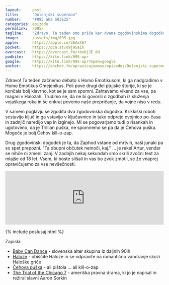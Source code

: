 ```yaml
---
layout: 	post
title:  	"Dolenjski superman"
number: 	"#095 aka S03E25"
categories:	epizode
permalink:	/095/
tagline: 	"Zdravo. Ta teden smo priča kar dvema zgodovinskima dogodkoma in nekaj štorijam iz daljnih časov. Nobena vojna ni dobra."
image:		/assets/img/095.jpg
apple:		https://apple.co/36AxX67
pocket:		https://pca.st/o9j95aih
overcast:	https://overcast.fm/+beHjJE_dU
podkite:	https://kite.link/095-opr
google:		https://kite.link/095-opr?open=google
anchor:		https://anchor.fm/opravicujemose/episodes/Dolenjski-superman-e1g0c4s
---
```


Zdravo! Ta teden začnemo debato s Homo Emotikusom, ki ga nadgradimo v Homo Emotikus Omejenikus. Peli pove drugi del ptujske štorije, ki se je končala bolj klavrno, kot se je sam spomni. Zahtevamo vikend za vse, pa magari v Halozah. Trudimo se, da ne bi govorili o zgodbah iz služenja vojaškega roka in še enkrat povemo naše prepričanje, da vojne niso v redu. 

V samem poglavju se zgodita dva zgodovinska dogodka. Krikkiški roboti sestavijo ključ in ga vstavijo v ključavnico in tako odprejo ovojnico po-časa in zadnjič naredijo vap in izginejo. Mi se pogovarjamo tudi o risankah in ugotovimo, da je Trillian puška, ne spomnemo se pa da je Čehova puška. Mogoče je bolj Čehov kill-o-zap. 

Drug zgodovinski dogodek je ta, da Zaphod vstane od mrtvih, naši junaki pa so spet prepozni. "Ta obupni občutek nemoči, kaj." … je rekel Artur, vendar se nihče ni zmenil zanj. V zadnjih nekaj sekundah smo skrili zvočni test za mlajše od 18 let. Vsem, ki boste slišali in vas bo zvok zmotil, se že vnaprej opravičujemo za vse nevšečnosti.  

<iframe src="https://www.listennotes.com/podcasts/opravičujemo-se-za/dolenjski-superman-CRqXeYgnrpI/embed/" height="170px" width="100%" style="width: 1px; min-width: 100%;" loading="lazy" frameborder="0" scrolling="no"></iframe> 

{% include poslusaj.html %}

Zapiski:
- [Baby Can Dance](https://sl.wikipedia.org/wiki/Baby_Can_Dance) - slovenska alter skupina iz daljnih 90ih
- [Haloze](https://visithaloze.com/) - obiščite Haloze in se odpravite na romantično vandranje skozi Haloške griče
- [Čehova puška](https://en.wikipedia.org/wiki/Chekhov%27s_gun) - ali pištola ... ali kill-o-zap
- [The Trial of the Chicago 7](https://en.wikipedia.org/wiki/The_Trial_of_the_Chicago_7) - ameriška pravna drama, ki jo je napisal in režiral slavni Aaron Sorkin